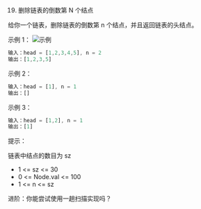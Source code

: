 19. 删除链表的倒数第 N 个结点

给你一个链表，删除链表的倒数第 n 个结点，并且返回链表的头结点。

 

示例 1：
![示例](https://assets.leetcode.com/uploads/2020/10/03/remove_ex1.jpg)
```js
输入：head = [1,2,3,4,5], n = 2
输出：[1,2,3,5]
```
示例 2：
```js
输入：head = [1], n = 1
输出：[]
```
示例 3：
```js
输入：head = [1,2], n = 1
输出：[1]
```

提示：

链表中结点的数目为 sz
- 1 <= sz <= 30
- 0 <= Node.val <= 100
- 1 <= n <= sz
 

进阶：你能尝试使用一趟扫描实现吗？